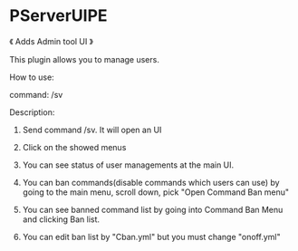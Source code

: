 # PServerUIPE
《 Adds Admin tool UI 》

This plugin allows you to manage users.

How to use:

command: /sv

Description:

1. Send command /sv. It will open an UI

2. Click on the showed menus

3. You can see status of user managements at the main UI.

4. You can ban commands(disable commands which users can use) by going to the main menu, scroll down, pick "Open Command Ban menu"

5. You can see banned command list by going into Command Ban Menu and clicking Ban list.

6. You can edit ban list by "Cban.yml" but you must change "onoff.yml"
